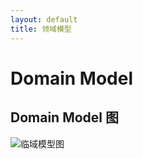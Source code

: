 ```yaml
---
layout: default
title: 领域模型
---
```


# Domain Model

## Domain Model 图  
![临域模型图](https://github.com/dramaticTickets/dramatic-tickets/blob/master/pictures/model.png)
